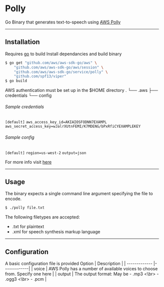 # Polly

Go Binary that generates text-to-speech using [AWS Polly]

___
## Installation
Requires [go] to build
Install dependancies and build binary

```sh
$ go get "github.com/aws/aws-sdk-go/aws" \
	"github.com/aws/aws-sdk-go/aws/session" \
	"github.com/aws/aws-sdk-go/service/polly" \
	"github.com/spf13/viper"
$ go build
```

AWS authentication must be set up in the $HOME directory 
.
└── .aws
   ├── credentials
   └── config

###### Sample credentials
`[default]`
`aws_access_key_id=AKIAIOSFODNN7EXAMPL`
`aws_secret_access_key=wJalrXUtnFEMI/K7MDENG/bPxRfiCYEXAMPLEKEY`

###### Sample config
`[default]`
`region=us-west-2`
`output=json`

For more info visit [here]
___
## Usage



The binary expects a single command line argument specifying the
file to encode.

```sh
$ ./polly file.txt
```

The following filetypes are accepted:

 - .txt for plaintext
 - .xml for speech synthesis markup language




___
## Configuration

A basic configuration file is provided
 Option        | Description           |
| ------------- |-------------|
| voice      | AWS Polly has a number of available voices to choose from. 
                Specify one here |
| output      | The output format: May be - .mp3 <\br> - .ogg3 <\br> - .pcm |




[AWS Polly]: https://aws.amazon.com/polly/
[go]: https://golang.org/
[here]: https://docs.aws.amazon.com/cli/latest/userguide/cli-config-files.html